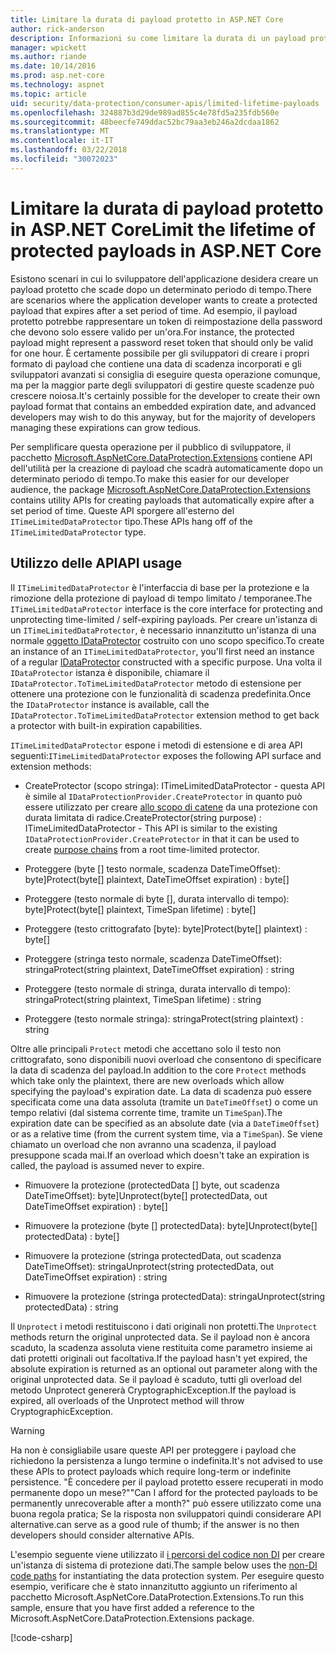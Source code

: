 ```yaml
---
title: Limitare la durata di payload protetto in ASP.NET Core
author: rick-anderson
description: Informazioni su come limitare la durata di un payload protetto utilizzando le API di protezione dei dati di ASP.NET Core.
manager: wpickett
ms.author: riande
ms.date: 10/14/2016
ms.prod: asp.net-core
ms.technology: aspnet
ms.topic: article
uid: security/data-protection/consumer-apis/limited-lifetime-payloads
ms.openlocfilehash: 324887b3d29de989ad855c4e78fd5a235fdb560e
ms.sourcegitcommit: 48beecfe749ddac52bc79aa3eb246a2dcdaa1862
ms.translationtype: MT
ms.contentlocale: it-IT
ms.lasthandoff: 03/22/2018
ms.locfileid: "30072023"
---
```

# <a name="limit-the-lifetime-of-protected-payloads-in-aspnet-core"></a><span data-ttu-id="274a9-103">Limitare la durata di payload protetto in ASP.NET Core</span><span class="sxs-lookup"><span data-stu-id="274a9-103">Limit the lifetime of protected payloads in ASP.NET Core</span></span>

<span data-ttu-id="274a9-104">Esistono scenari in cui lo sviluppatore dell'applicazione desidera creare un payload protetto che scade dopo un determinato periodo di tempo.</span><span class="sxs-lookup"><span data-stu-id="274a9-104">There are scenarios where the application developer wants to create a protected payload that expires after a set period of time.</span></span> <span data-ttu-id="274a9-105">Ad esempio, il payload protetto potrebbe rappresentare un token di reimpostazione della password che devono solo essere valido per un'ora.</span><span class="sxs-lookup"><span data-stu-id="274a9-105">For instance, the protected payload might represent a password reset token that should only be valid for one hour.</span></span> <span data-ttu-id="274a9-106">È certamente possibile per gli sviluppatori di creare i propri formato di payload che contiene una data di scadenza incorporati e gli sviluppatori avanzati si consiglia di eseguire questa operazione comunque, ma per la maggior parte degli sviluppatori di gestire queste scadenze può crescere noiosa.</span><span class="sxs-lookup"><span data-stu-id="274a9-106">It's certainly possible for the developer to create their own payload format that contains an embedded expiration date, and advanced developers may wish to do this anyway, but for the majority of developers managing these expirations can grow tedious.</span></span>

<span data-ttu-id="274a9-107">Per semplificare questa operazione per il pubblico di sviluppatore, il pacchetto [Microsoft.AspNetCore.DataProtection.Extensions](https://www.nuget.org/packages/Microsoft.AspNetCore.DataProtection.Extensions/) contiene API dell'utilità per la creazione di payload che scadrà automaticamente dopo un determinato periodo di tempo.</span><span class="sxs-lookup"><span data-stu-id="274a9-107">To make this easier for our developer audience, the package [Microsoft.AspNetCore.DataProtection.Extensions](https://www.nuget.org/packages/Microsoft.AspNetCore.DataProtection.Extensions/) contains utility APIs for creating payloads that automatically expire after a set period of time.</span></span> <span data-ttu-id="274a9-108">Queste API sporgere all'esterno del `ITimeLimitedDataProtector` tipo.</span><span class="sxs-lookup"><span data-stu-id="274a9-108">These APIs hang off of the `ITimeLimitedDataProtector` type.</span></span>

## <a name="api-usage"></a><span data-ttu-id="274a9-109">Utilizzo delle API</span><span class="sxs-lookup"><span data-stu-id="274a9-109">API usage</span></span>

<span data-ttu-id="274a9-110">Il `ITimeLimitedDataProtector` è l'interfaccia di base per la protezione e la rimozione della protezione di payload di tempo limitato / temporanee.</span><span class="sxs-lookup"><span data-stu-id="274a9-110">The `ITimeLimitedDataProtector` interface is the core interface for protecting and unprotecting time-limited / self-expiring payloads.</span></span> <span data-ttu-id="274a9-111">Per creare un'istanza di un `ITimeLimitedDataProtector`, è necessario innanzitutto un'istanza di una normale [oggetto IDataProtector](xref:security/data-protection/consumer-apis/overview) costruito con uno scopo specifico.</span><span class="sxs-lookup"><span data-stu-id="274a9-111">To create an instance of an `ITimeLimitedDataProtector`, you'll first need an instance of a regular [IDataProtector](xref:security/data-protection/consumer-apis/overview) constructed with a specific purpose.</span></span> <span data-ttu-id="274a9-112">Una volta il `IDataProtector` istanza è disponibile, chiamare il `IDataProtector.ToTimeLimitedDataProtector` metodo di estensione per ottenere una protezione con le funzionalità di scadenza predefinita.</span><span class="sxs-lookup"><span data-stu-id="274a9-112">Once the `IDataProtector` instance is available, call the `IDataProtector.ToTimeLimitedDataProtector` extension method to get back a protector with built-in expiration capabilities.</span></span>

<span data-ttu-id="274a9-113">`ITimeLimitedDataProtector` espone i metodi di estensione e di area API seguenti:</span><span class="sxs-lookup"><span data-stu-id="274a9-113">`ITimeLimitedDataProtector` exposes the following API surface and extension methods:</span></span>

* <span data-ttu-id="274a9-114">CreateProtector (scopo stringa): ITimeLimitedDataProtector - questa API è simile al `IDataProtectionProvider.CreateProtector` in quanto può essere utilizzato per creare [allo scopo di catene](xref:security/data-protection/consumer-apis/purpose-strings) da una protezione con durata limitata di radice.</span><span class="sxs-lookup"><span data-stu-id="274a9-114">CreateProtector(string purpose) : ITimeLimitedDataProtector - This API is similar to the existing `IDataProtectionProvider.CreateProtector` in that it can be used to create [purpose chains](xref:security/data-protection/consumer-apis/purpose-strings) from a root time-limited protector.</span></span>

* <span data-ttu-id="274a9-115">Proteggere (byte [] testo normale, scadenza DateTimeOffset): byte]</span><span class="sxs-lookup"><span data-stu-id="274a9-115">Protect(byte[] plaintext, DateTimeOffset expiration) : byte[]</span></span>

* <span data-ttu-id="274a9-116">Proteggere (testo normale di byte [], durata intervallo di tempo): byte]</span><span class="sxs-lookup"><span data-stu-id="274a9-116">Protect(byte[] plaintext, TimeSpan lifetime) : byte[]</span></span>

* <span data-ttu-id="274a9-117">Proteggere (testo crittografato [byte): byte]</span><span class="sxs-lookup"><span data-stu-id="274a9-117">Protect(byte[] plaintext) : byte[]</span></span>

* <span data-ttu-id="274a9-118">Proteggere (stringa testo normale, scadenza DateTimeOffset): stringa</span><span class="sxs-lookup"><span data-stu-id="274a9-118">Protect(string plaintext, DateTimeOffset expiration) : string</span></span>

* <span data-ttu-id="274a9-119">Proteggere (testo normale di stringa, durata intervallo di tempo): stringa</span><span class="sxs-lookup"><span data-stu-id="274a9-119">Protect(string plaintext, TimeSpan lifetime) : string</span></span>

* <span data-ttu-id="274a9-120">Proteggere (testo normale stringa): stringa</span><span class="sxs-lookup"><span data-stu-id="274a9-120">Protect(string plaintext) : string</span></span>

<span data-ttu-id="274a9-121">Oltre alle principali `Protect` metodi che accettano solo il testo non crittografato, sono disponibili nuovi overload che consentono di specificare la data di scadenza del payload.</span><span class="sxs-lookup"><span data-stu-id="274a9-121">In addition to the core `Protect` methods which take only the plaintext, there are new overloads which allow specifying the payload's expiration date.</span></span> <span data-ttu-id="274a9-122">La data di scadenza può essere specificata come una data assoluta (tramite un `DateTimeOffset`) o come un tempo relativi (dal sistema corrente time, tramite un `TimeSpan`).</span><span class="sxs-lookup"><span data-stu-id="274a9-122">The expiration date can be specified as an absolute date (via a `DateTimeOffset`) or as a relative time (from the current system time, via a `TimeSpan`).</span></span> <span data-ttu-id="274a9-123">Se viene chiamato un overload che non avranno una scadenza, il payload presuppone scada mai.</span><span class="sxs-lookup"><span data-stu-id="274a9-123">If an overload which doesn't take an expiration is called, the payload is assumed never to expire.</span></span>

* <span data-ttu-id="274a9-124">Rimuovere la protezione (protectedData [] byte, out scadenza DateTimeOffset): byte]</span><span class="sxs-lookup"><span data-stu-id="274a9-124">Unprotect(byte[] protectedData, out DateTimeOffset expiration) : byte[]</span></span>

* <span data-ttu-id="274a9-125">Rimuovere la protezione (byte [] protectedData): byte]</span><span class="sxs-lookup"><span data-stu-id="274a9-125">Unprotect(byte[] protectedData) : byte[]</span></span>

* <span data-ttu-id="274a9-126">Rimuovere la protezione (stringa protectedData, out scadenza DateTimeOffset): stringa</span><span class="sxs-lookup"><span data-stu-id="274a9-126">Unprotect(string protectedData, out DateTimeOffset expiration) : string</span></span>

* <span data-ttu-id="274a9-127">Rimuovere la protezione (stringa protectedData): stringa</span><span class="sxs-lookup"><span data-stu-id="274a9-127">Unprotect(string protectedData) : string</span></span>

<span data-ttu-id="274a9-128">Il `Unprotect` i metodi restituiscono i dati originali non protetti.</span><span class="sxs-lookup"><span data-stu-id="274a9-128">The `Unprotect` methods return the original unprotected data.</span></span> <span data-ttu-id="274a9-129">Se il payload non è ancora scaduto, la scadenza assoluta viene restituita come parametro insieme ai dati protetti originali out facoltativa.</span><span class="sxs-lookup"><span data-stu-id="274a9-129">If the payload hasn't yet expired, the absolute expiration is returned as an optional out parameter along with the original unprotected data.</span></span> <span data-ttu-id="274a9-130">Se il payload è scaduto, tutti gli overload del metodo Unprotect genererà CryptographicException.</span><span class="sxs-lookup"><span data-stu-id="274a9-130">If the payload is expired, all overloads of the Unprotect method will throw CryptographicException.</span></span>

>[!WARNING]
> <span data-ttu-id="274a9-131">Ha non è consigliabile usare queste API per proteggere i payload che richiedono la persistenza a lungo termine o indefinita.</span><span class="sxs-lookup"><span data-stu-id="274a9-131">It's not advised to use these APIs to protect payloads which require long-term or indefinite persistence.</span></span> <span data-ttu-id="274a9-132">"È concedere per il payload protetto essere recuperati in modo permanente dopo un mese?"</span><span class="sxs-lookup"><span data-stu-id="274a9-132">"Can I afford for the protected payloads to be permanently unrecoverable after a month?"</span></span> <span data-ttu-id="274a9-133">può essere utilizzato come una buona regola pratica; Se la risposta non sviluppatori quindi considerare API alternative.</span><span class="sxs-lookup"><span data-stu-id="274a9-133">can serve as a good rule of thumb; if the answer is no then developers should consider alternative APIs.</span></span>

<span data-ttu-id="274a9-134">L'esempio seguente viene utilizzato il [i percorsi del codice non DI](xref:security/data-protection/configuration/non-di-scenarios) per creare un'istanza di sistema di protezione dati.</span><span class="sxs-lookup"><span data-stu-id="274a9-134">The sample below uses the [non-DI code paths](xref:security/data-protection/configuration/non-di-scenarios) for instantiating the data protection system.</span></span> <span data-ttu-id="274a9-135">Per eseguire questo esempio, verificare che è stato innanzitutto aggiunto un riferimento al pacchetto Microsoft.AspNetCore.DataProtection.Extensions.</span><span class="sxs-lookup"><span data-stu-id="274a9-135">To run this sample, ensure that you have first added a reference to the Microsoft.AspNetCore.DataProtection.Extensions package.</span></span>

[!code-csharp[](limited-lifetime-payloads/samples/limitedlifetimepayloads.cs)]
